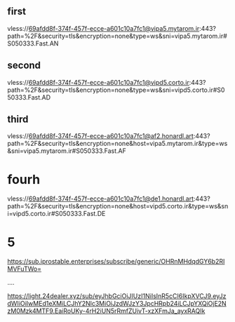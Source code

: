 ## first

vless://69afdd8f-374f-457f-ecce-a601c10a7fc1@vipa5.mytarom.ir:443?path=%2F&security=tls&encryption=none&type=ws&sni=vipa5.mytarom.ir#S050333.Fast.AN

## second

vless://69afdd8f-374f-457f-ecce-a601c10a7fc1@vipd5.corto.ir:443?path=%2F&security=tls&encryption=none&type=ws&sni=vipd5.corto.ir#S050333.Fast.AD

## third

vless://69afdd8f-374f-457f-ecce-a601c10a7fc1@af2.honardl.art:443?path=%2F&security=tls&encryption=none&host=vipa5.mytarom.ir&type=ws&sni=vipa5.mytarom.ir#S050333.Fast.AF

# fourh

vless://69afdd8f-374f-457f-ecce-a601c10a7fc1@de1.honardl.art:443?path=%2F&security=tls&encryption=none&host=vipd5.corto.ir&type=ws&sni=vipd5.corto.ir#S050333.Fast.DE

# 5

https://sub.iprostable.enterprises/subscribe/generic/OHRnMHdqdGY6b2RIMVFuTWo=

....

https://light.24dealer.xyz/sub/eyJhbGciOiJIUzI1NiIsInR5cCI6IkpXVCJ9.eyJzdWIiOiIwMEd1eXMiLCJhY2Nlc3MiOiJzdWJzY3JpcHRpb24iLCJpYXQiOjE2NzM0Mzk4MTF9.EaiRoUKy-4rH2iUN5rRmfZUivT-xzXFmJa_ayxRAQIk
